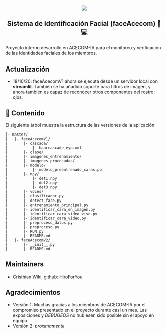 <p align="center">
    <br>
    <a href="https://www.facebook.com/acecom.uni">
    <img src="https://i.imgur.com/SPrRIfs.png"/>
    </a>
    <br>
</p>

<h2 align="center">
<p>Sistema de Identificación Facial (faceAcecom) 👀💻</p>
</h2>

Proyecto interno desarrollo en ACECOM-IA para el monitoreo y verificación de las identidades faciales de los miembros.

## Actualización
- 18/10/20: faceAcecomV1 ahora se ejecuta desde un servidor local con **streamlit**. También se ha añadido soporte para filtros de imagen, y ahora también es capaz de reconocer otros componentes del rostro: ojos. 

## 📖 Contenido
El siguiente árbol muestra la estructura de las versiones de la aplicación:
```
|- master/
|   |- faceAcecomV1/
|       |- cascada/
|           |- haarcascade_eye.xml 
|       |- clase/
|       |- imagenes_entrenamiento/
|       |- imagenes_procesadas/
|       |- modelo/
|           |- modelo_preentrenado_caras.pb
|       |- npy/
|           |- det1.npy
|           |- det2.npy
|           |- det3.npy
|       |- voces/
|       |- clasificador.py   
|       |- detect_face.py  
|       |- entrenamiento_principal.py  
|       |- identificar_cara_en_imagen.py  
|       |- identificar_cara_video_vivo.py  
|       |- identificar_cara_video.py  
|       |- preproceso_datos.py  
|       |- preproceso.py  
|       |- RUN.py  
|       |- README.md
|   |- faceAcecomV2/
|       |- __init__.py   
|       |- README.md
```
## Maintainers
* Cristhian Wiki, github: [HiroForYou](https://github.com/HiroForYou)

## Agradecimientos
* Versión 1:
Muchas gracias a los miembros de ACECOM-IA por el compromiso presentado en el proyecto durante casi un mes. 
Las exposiciones y *DEBUGEOS* no hubiesen sido posible sin el apoyo en equipo.
* Versión 2:
*próximamente*